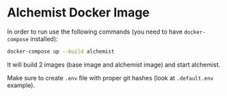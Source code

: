 # Alchemist Docker Image

In order to run use the following commands (you need to have `docker-compose` installed):

```bash
docker-compose up --build alchemist
```

It will build 2 images (base image and alchemist image) and start alchemist.

Make sure to create `.env` file with proper git hashes (look at `.default.env` example).
